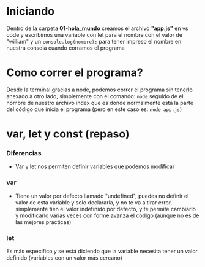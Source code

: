 # Iniciando
Dentro de la carpeta **01-hola_mundo** creamos el archivo **"app.js"** en vs code y escribimos una variable con let para el nombre con el valor de "william" y un ```console.log(nombre);``` para tener impreso el nombre en nuestra consola cuando corramos el programa

# Como correr el programa? 
Desde la terminal gracias a node, podemos correr el programa sin tenerlo anexado a otro lado, simplemente con el comando: ```node``` seguido de el nombre de nuestro archivo index que es donde normalmente está la parte del código que inicia el programa (pero en este caso es: ```node app.js```)

# var, let y const (repaso)

### Diferencias 

* Var y let nos permiten definir variables que podemos modificar 

### var
* Tiene un valor por defecto llamado "undefined", puedes no definir el valor de esta variable y solo declararla, y no te va a tirar error, simplemente tien el valor indefinido por defecto, y te permite cambiarlo y modificarlo varias veces con forme avanza el código (aunque no es de las mejores practicas)

### let

Es más especifico y se está diciendo que la variable necesita tener un valor definido (variables con un valor más cercano)
